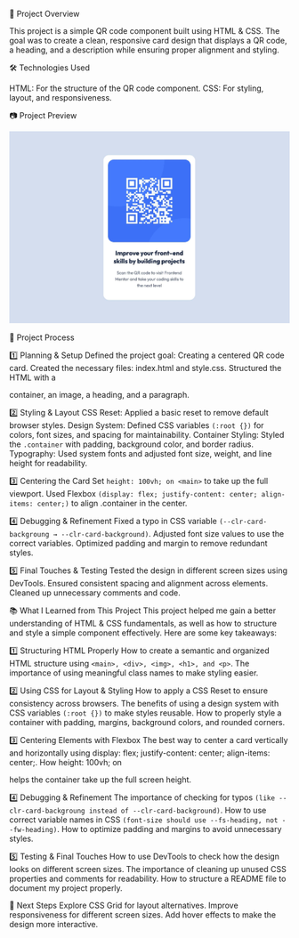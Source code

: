 📌 Project Overview

This project is a simple QR code component built using HTML & CSS. The goal was to create a clean, responsive card design that displays a QR code, a heading, and a description while ensuring proper alignment and styling.

🛠 Technologies Used

HTML: For the structure of the QR code component.
CSS: For styling, layout, and responsiveness.

📷 Project Preview

![](./photos/Screenshot.jpg)

🎯 Project Process

1️⃣ Planning & Setup
Defined the project goal: Creating a centered QR code card.
Created the necessary files: index.html and style.css.
Structured the HTML with a <main> container, an image, a heading, and a paragraph.

2️⃣ Styling & Layout
CSS Reset: Applied a basic reset to remove default browser styles.
Design System: Defined CSS variables `(:root {})` for colors, font sizes, and spacing for maintainability.
Container Styling: Styled the `.container` with padding, background color, and border radius.
Typography: Used system fonts and adjusted font size, weight, and line height for readability.

3️⃣ Centering the Card
Set `height: 100vh; on <main>` to take up the full viewport.
Used Flexbox `(display: flex; justify-content: center; align-items: center;)` to align .container in the center.

4️⃣ Debugging & Refinement
Fixed a typo in CSS variable `(--clr-card-backgroung → --clr-card-background)`.
Adjusted font size values to use the correct variables.
Optimized padding and margin to remove redundant styles.

5️⃣ Final Touches & Testing
Tested the design in different screen sizes using DevTools.
Ensured consistent spacing and alignment across elements.
Cleaned up unnecessary comments and code.

📚 What I Learned from This Project
This project helped me gain a better understanding of HTML & CSS fundamentals, as well as how to structure and style a simple component effectively. Here are some key takeaways:

1️⃣ Structuring HTML Properly
How to create a semantic and organized HTML structure using `<main>, <div>, <img>, <h1>, and <p>`.
The importance of using meaningful class names to make styling easier.

2️⃣ Using CSS for Layout & Styling
How to apply a CSS Reset to ensure consistency across browsers.
The benefits of using a design system with CSS variables `(:root {})` to make styles reusable.
How to properly style a container with padding, margins, background colors, and rounded corners.

3️⃣ Centering Elements with Flexbox
The best way to center a card vertically and horizontally using display: flex; justify-content: center; align-items: center;.
How height: 100vh; on <main> helps the container take up the full screen height.

4️⃣ Debugging & Refinement
The importance of checking for typos `(like --clr-card-backgroung instead of --clr-card-background)`.
How to use correct variable names in CSS `(font-size should use --fs-heading, not --fw-heading)`.
How to optimize padding and margins to avoid unnecessary styles.

5️⃣ Testing & Final Touches
How to use DevTools to check how the design looks on different screen sizes.
The importance of cleaning up unused CSS properties and comments for readability.
How to structure a README file to document my project properly.

🚀 Next Steps
Explore CSS Grid for layout alternatives.
Improve responsiveness for different screen sizes.
Add hover effects to make the design more interactive.
